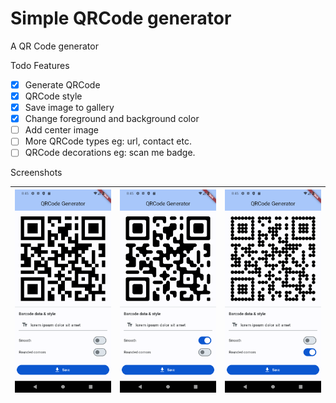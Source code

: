 # Simple QRCode generator

A QR Code generator

Todo Features

- [x] Generate QRCode
- [x] QRCode style
- [x] Save image to gallery
- [x] Change foreground and background color
- [ ] Add center image
- [ ] More QRCode types eg: url, contact etc.
- [ ] QRCode decorations eg: scan me badge.

Screenshots

| ![](/screenshots/screenshot01.png) | ![](/screenshots/screenshot02.png) | ![](/screenshots/screenshot03.png) |
| ---------------------------------- | ---------------------------------- | ---------------------------------- |
